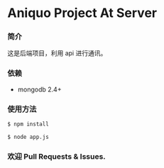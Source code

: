 # Aniquo Project At Server

### 简介

这是后端项目，利用 api 进行通讯。

### 依赖

- mongodb 2.4+

### 使用方法

```bash
$ npm install

$ node app.js
```

### 欢迎 Pull Requests & Issues.
